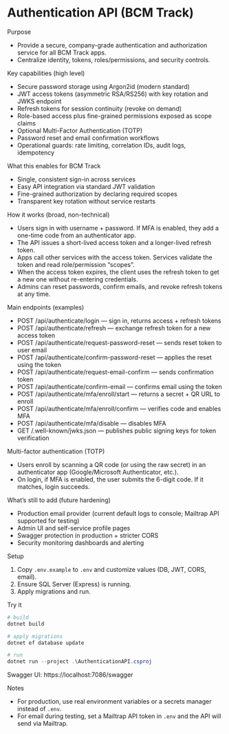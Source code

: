 # Authentication API (BCM Track)

Purpose

- Provide a secure, company-grade authentication and authorization service for all BCM Track apps.
- Centralize identity, tokens, roles/permissions, and security controls.

Key capabilities (high level)

- Secure password storage using Argon2id (modern standard)
- JWT access tokens (asymmetric RSA/RS256) with key rotation and JWKS endpoint
- Refresh tokens for session continuity (revoke on demand)
- Role-based access plus fine-grained permissions exposed as scope claims
- Optional Multi-Factor Authentication (TOTP)
- Password reset and email confirmation workflows
- Operational guards: rate limiting, correlation IDs, audit logs, idempotency

What this enables for BCM Track

- Single, consistent sign-in across services
- Easy API integration via standard JWT validation
- Fine-grained authorization by declaring required scopes
- Transparent key rotation without service restarts

How it works (broad, non-technical)

- Users sign in with username + password. If MFA is enabled, they add a one-time code from an authenticator app.
- The API issues a short-lived access token and a longer-lived refresh token.
- Apps call other services with the access token. Services validate the token and read role/permission “scopes”.
- When the access token expires, the client uses the refresh token to get a new one without re-entering credentials.
- Admins can reset passwords, confirm emails, and revoke refresh tokens at any time.

Main endpoints (examples)

- POST /api/authenticate/login — sign in, returns access + refresh tokens
- POST /api/authenticate/refresh — exchange refresh token for a new access token
- POST /api/authenticate/request-password-reset — sends reset token to user email
- POST /api/authenticate/confirm-password-reset — applies the reset using the token
- POST /api/authenticate/request-email-confirm — sends confirmation token
- POST /api/authenticate/confirm-email — confirms email using the token
- POST /api/authenticate/mfa/enroll/start — returns a secret + QR URL to enroll
- POST /api/authenticate/mfa/enroll/confirm — verifies code and enables MFA
- POST /api/authenticate/mfa/disable — disables MFA
- GET /.well-known/jwks.json — publishes public signing keys for token verification

Multi-factor authentication (TOTP)

- Users enroll by scanning a QR code (or using the raw secret) in an authenticator app (Google/Microsoft Authenticator, etc.).
- On login, if MFA is enabled, the user submits the 6-digit code. If it matches, login succeeds.

What’s still to add (future hardening)

- Production email provider (current default logs to console; Mailtrap API supported for testing)
- Admin UI and self-service profile pages
- Swagger protection in production + stricter CORS
- Security monitoring dashboards and alerting

Setup

1. Copy `.env.example` to `.env` and customize values (DB, JWT, CORS, email).
2. Ensure SQL Server (Express) is running.
3. Apply migrations and run.

Try it

```powershell
# build
dotnet build

# apply migrations
dotnet ef database update

# run
dotnet run --project .\AuthenticationAPI.csproj
```

Swagger UI: https://localhost:7086/swagger

Notes

- For production, use real environment variables or a secrets manager instead of `.env`.
- For email during testing, set a Mailtrap API token in `.env` and the API will send via Mailtrap.
